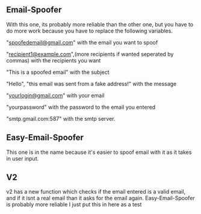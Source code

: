 Email-Spoofer
-------------

With this one, its probably more reliable than the other one, but you have to do more work because you have to replace the following variables.

"spoofedemail@gmail.com" with the email you want to spoof

"recipient1@example.com",(more recipients if wanted seperated by commas) with the recipients you want

"This is a spoofed email" with the subject

"Hello", "this email was sent from a fake address!" with the message

"yourlogin@gmail.com" with your email

"yourpassword" with the password to the email you entered

"smtp.gmail.com:587" with the smtp server.


Easy-Email-Spoofer
------------------

This one is in the name because it's easier to spoof email with it as it takes in user input.

V2
--

v2 has a new function which checks if the email entered is a valid email, and if it isnt a real email than it asks for the email again. Easy-Email-Spoofer is probably more reliable I just put this in here as a test
